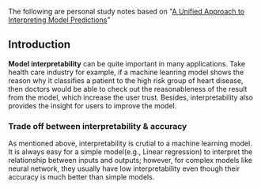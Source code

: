 The following are personal study notes based on "[A Unified Approach to Interpreting Model Predictions](http://papers.nips.cc/paper/7062-a-unified-approach-to-interpreting-model-predictions)"
## Introduction
**Model interpretability** can be quite important in many applications. Take health care industry for example, if a machine leanring model shows the reason why it classifies a patient to the high risk group of heart disease, then doctors would be able to check out the reasonableness of the result from the model, which increase the user trust. Besides, interpretability also provides the insight for users to improve the model.
### Trade off between interpretability & accuracy
As mentioned above, interpretability is crutial to a machine learning model. It is always easy for a simple model(e.g., Linear regression) to interpret the relationship between inputs and outputs; however, for complex models like neural network, they usually have low interpretability even though their accuracy is much better than simple models.
